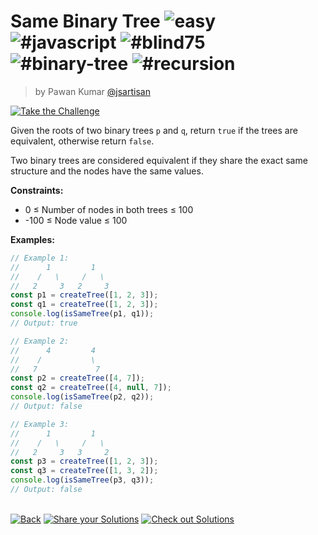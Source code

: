 <!--info-header-start--><h1>Same Binary Tree <img src="https://img.shields.io/badge/-easy-7aad0c" alt="easy"/> <img src="https://img.shields.io/badge/-%23javascript-999" alt="#javascript"/> <img src="https://img.shields.io/badge/-%23blind75-999" alt="#blind75"/> <img src="https://img.shields.io/badge/-%23binary--tree-999" alt="#binary-tree"/> <img src="https://img.shields.io/badge/-%23recursion-999" alt="#recursion"/></h1><blockquote><p>by Pawan Kumar <a href="https://github.com/jsartisan" target="_blank">@jsartisan</a></p></blockquote><p><a href="https://frontend-challenges.com/challenges/239-same-binary-tree" target="_blank"><img src="https://img.shields.io/badge/-Take%20the%20Challenge-0d99ff?logo=javascript&logoColor=white" alt="Take the Challenge"/></a> </p><!--info-header-end-->

Given the roots of two binary trees `p` and `q`, return `true` if the trees are equivalent, otherwise return `false`.

Two binary trees are considered equivalent if they share the exact same structure and the nodes have the same values.

**Constraints:**
- 0 ≤ Number of nodes in both trees ≤ 100
- -100 ≤ Node value ≤ 100

**Examples:**

```typescript
// Example 1:
//      1         1
//    /   \     /   \
//   2     3   2     3
const p1 = createTree([1, 2, 3]);
const q1 = createTree([1, 2, 3]);
console.log(isSameTree(p1, q1));
// Output: true

// Example 2:
//      4         4
//    /           \
//   7             7
const p2 = createTree([4, 7]);
const q2 = createTree([4, null, 7]);
console.log(isSameTree(p2, q2));
// Output: false

// Example 3:
//      1         1
//    /   \     /   \
//   2     3   3     2
const p3 = createTree([1, 2, 3]);
const q3 = createTree([1, 3, 2]);
console.log(isSameTree(p3, q3));
// Output: false
```


<!--info-footer-start--><br><a href="../../README.md" target="_blank"><img src="https://img.shields.io/badge/-Back-grey" alt="Back"/></a> <a href="https://github.com/jsartisan/frontend-challenges/issues/new?template=answer.md&labels=answer,239,undefined&title=239%20-%20Same%20Binary%20Tree%20-%20undefined&body=" target="_blank"><img src="https://img.shields.io/badge/-Share%20your%20Solutions-teal" alt="Share your Solutions"/></a> <a href="https://github.com/jsartisan/frontend-challenges/issues?q=label%3A239+label%3Aanswer+sort%3Areactions-%2B1-desc" target="_blank"><img src="https://img.shields.io/badge/-Check%20out%20Solutions-de5a77?logo=awesome-lists&logoColor=white" alt="Check out Solutions"/></a> <!--info-footer-end-->